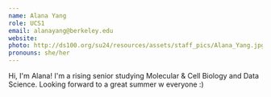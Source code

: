 ```yaml
---
name: Alana Yang
role: UCS1
email: alanayang@berkeley.edu
website: 
photo: http://ds100.org/su24/resources/assets/staff_pics/Alana_Yang.jpg
pronouns: she/her
---
```

Hi, I'm Alana! I'm a rising senior studying Molecular & Cell Biology and Data Science. Looking forward to a great summer w everyone :)
